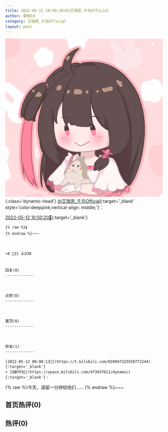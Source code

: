 ```yaml
---
title: 2022-05-12 10:50:20(0)艾瑞思_千鸟Official
author: 御坂IO
category: 艾瑞思_千鸟Official
layout: post
---
```


![img](/images/7e08840c56f251de28bdf766b647bd5fe9a5d50a.jpg){:class='dynamic-head'}
[@艾瑞思_千鸟Official](https://space.bilibili.com/1090010845/dynamic){:target='_blank' style='color:deeppink;vertical-align: middle;'}：

[2022-05-12 10:50:20🔗](https://t.bilibili.com/659214859337990214){:target='_blank'}

~~~
{% raw %}🕯️
{% endraw %}~~~



↪️0 💬21 👍338


回复(0)
-------------



点赞(0)
-------------



置顶(0)
-------------



转发(1)
-------------

[2022-05-12 00:00:13🔗](https://t.bilibili.com/659047325550772244){:target='_blank'}
+ [@新华社](https://space.bilibili.com/473837611/dynamic){:target='_blank'}：
~~~
{% raw %}今天，请留一分钟给他们…… 
{% endraw %}~~~






首页热评(0)
-------------



热评(0)
-------------



